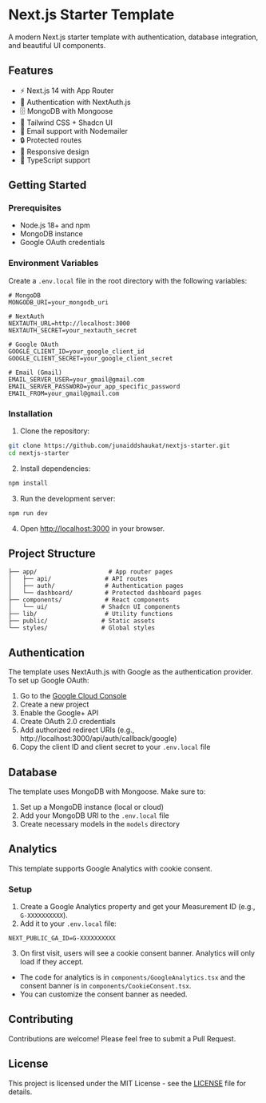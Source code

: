 # Next.js Starter Template

A modern Next.js starter template with authentication, database integration, and beautiful UI components.




## Features

- ⚡️ Next.js 14 with App Router
- 🔐 Authentication with NextAuth.js
- 🗄️ MongoDB with Mongoose
- 🎨 Tailwind CSS + Shadcn UI
- 📧 Email support with Nodemailer
- 🔒 Protected routes
- 📱 Responsive design
- 🎯 TypeScript support

## Getting Started

### Prerequisites

- Node.js 18+ and npm
- MongoDB instance
- Google OAuth credentials

### Environment Variables

Create a `.env.local` file in the root directory with the following variables:

```env
# MongoDB
MONGODB_URI=your_mongodb_uri

# NextAuth
NEXTAUTH_URL=http://localhost:3000
NEXTAUTH_SECRET=your_nextauth_secret

# Google OAuth
GOOGLE_CLIENT_ID=your_google_client_id
GOOGLE_CLIENT_SECRET=your_google_client_secret

# Email (Gmail)
EMAIL_SERVER_USER=your_gmail@gmail.com
EMAIL_SERVER_PASSWORD=your_app_specific_password
EMAIL_FROM=your_gmail@gmail.com
```

### Installation

1. Clone the repository:
```bash
git clone https://github.com/junaiddshaukat/nextjs-starter.git
cd nextjs-starter
```

2. Install dependencies:
```bash
npm install
```

3. Run the development server:
```bash
npm run dev
```

4. Open [http://localhost:3000](http://localhost:3000) in your browser.

## Project Structure

```
├── app/                    # App router pages
│   ├── api/               # API routes
│   ├── auth/              # Authentication pages
│   └── dashboard/         # Protected dashboard pages
├── components/            # React components
│   └── ui/               # Shadcn UI components
├── lib/                   # Utility functions
├── public/               # Static assets
└── styles/               # Global styles
```

## Authentication

The template uses NextAuth.js with Google as the authentication provider. To set up Google OAuth:

1. Go to the [Google Cloud Console](https://console.cloud.google.com)
2. Create a new project
3. Enable the Google+ API
4. Create OAuth 2.0 credentials
5. Add authorized redirect URIs (e.g., http://localhost:3000/api/auth/callback/google)
6. Copy the client ID and client secret to your `.env.local` file

## Database

The template uses MongoDB with Mongoose. Make sure to:

1. Set up a MongoDB instance (local or cloud)
2. Add your MongoDB URI to the `.env.local` file
3. Create necessary models in the `models` directory

## Analytics

This template supports Google Analytics with cookie consent.

### Setup

1. Create a Google Analytics property and get your Measurement ID (e.g., `G-XXXXXXXXXX`).
2. Add it to your `.env.local` file:

```env
NEXT_PUBLIC_GA_ID=G-XXXXXXXXXX
```

3. On first visit, users will see a cookie consent banner. Analytics will only load if they accept.

- The code for analytics is in `components/GoogleAnalytics.tsx` and the consent banner is in `components/CookieConsent.tsx`.
- You can customize the consent banner as needed.

## Contributing

Contributions are welcome! Please feel free to submit a Pull Request.

## License

This project is licensed under the MIT License - see the [LICENSE](LICENSE) file for details.

